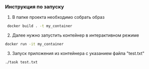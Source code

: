 ### Инструкция по запуску
1. В папке проекта необходимо собрать образ
```bash
 docker build . -t my_container
```
2. Далее нужно запустить контейнер в интерактивном режиме
```bash
docker run -it my_container
```
3. Запуск приложения из контейнера с указанием файла "test.txt" 
```bash
./task test.txt
```
